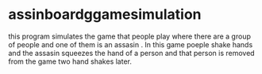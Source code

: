 # assinboardggamesimulation
this program simulates the game that people play where there are a group of people and one of them is an assasin . In this game poeple shake hands and the assasin squeezes the hand of a person and that person is removed from the game two hand shakes later.
